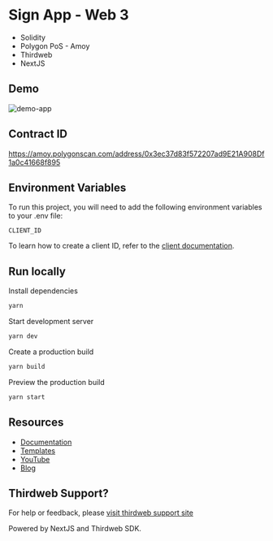 # Sign App - Web 3

- Solidity
- Polygon PoS - Amoy
- Thirdweb
- NextJS

## Demo

![demo-app](https://github.com/user-attachments/assets/691af2ee-4872-449f-8f8a-e7b4c48e1d52)

## Contract ID

https://amoy.polygonscan.com/address/0x3ec37d83f572207ad9E21A908Df1a0c41668f895

## Environment Variables

To run this project, you will need to add the following environment variables to your .env file:

`CLIENT_ID`

To learn how to create a client ID, refer to the [client documentation](https://portal.thirdweb.com/typescript/v5/client).

## Run locally

Install dependencies

```bash
yarn
```

Start development server

```bash
yarn dev
```

Create a production build

```bash
yarn build
```

Preview the production build

```bash
yarn start
```

## Resources

- [Documentation](https://portal.thirdweb.com/typescript/v5)
- [Templates](https://thirdweb.com/templates)
- [YouTube](https://www.youtube.com/c/thirdweb)
- [Blog](https://blog.thirdweb.com)

## Thirdweb Support?

For help or feedback, please [visit thirdweb support site](https://thirdweb.com/support)

Powered by NextJS and Thirdweb SDK.
